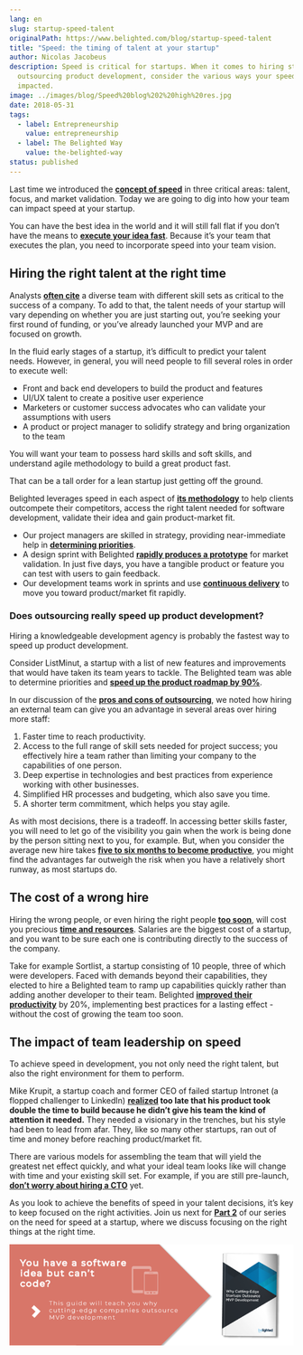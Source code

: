 ```yaml
---
lang: en
slug: startup-speed-talent
originalPath: https://www.belighted.com/blog/startup-speed-talent
title: "Speed: the timing of talent at your startup"
author: Nicolas Jacobeus
description: Speed is critical for startups. When it comes to hiring staff or
  outsourcing product development, consider the various ways your speed will be
  impacted.
image: ../images/blog/Speed%20blog%202%20high%20res.jpg
date: 2018-05-31
tags:
  - label: Entrepreneurship
    value: entrepreneurship
  - label: The Belighted Way
    value: the-belighted-way
status: published
---
```

Last time we introduced the **[concept of speed](https://www.belighted.com/blog/successful-startups-speed)** in three critical areas: talent, focus, and market validation. Today we are going to dig into how your team can impact speed at your startup.

You can have the best idea in the world and it will still fall flat if you don’t have the means to **[execute your idea fast](https://www.forbes.com/sites/neilpatel/2016/04/13/why-do-the-best-startups-execute-faster-than-anyone-else/#7c8b386348a2)**. Because it’s your team that executes the plan, you need to incorporate speed into your team vision.

Hiring the right talent at the right time
-----------------------------------------

Analysts **[often cite](https://www.cbinsights.com/research/startup-failure-reasons-top/)** a diverse team with different skill sets as critical to the success of a company. To add to that, the talent needs of your startup will vary depending on whether you are just starting out, you’re seeking your first round of funding, or you’ve already launched your MVP and are focused on growth.

In the fluid early stages of a startup, it’s difficult to predict your talent needs. However, in general, you will need people to fill several roles in order to execute well:

*   Front and back end developers to build the product and features
*   UI/UX talent to create a positive user experience
*   Marketers or customer success advocates who can validate your assumptions with users
*   A product or project manager to solidify strategy and bring organization to the team

You will want your team to possess hard skills and soft skills, and understand agile methodology to build a great product fast.

That can be a tall order for a lean startup just getting off the ground.

Belighted leverages speed in each aspect of **[its methodology](https://www.belighted.com/blog/product-development-methodology)** to help clients outcompete their competitors, access the right talent needed for software development, validate their idea and gain product-market fit.

*   Our project managers are skilled in strategy, providing near-immediate help in **[determining priorities](https://www.belighted.com/blog/why-scoping-workshop)**.
*   A design sprint with Belighted **[rapidly produces a prototype](https://www.belighted.com/blog/how-a-design-sprint-can-accelerate-your-product-development-process)** for market validation. In just five days, you have a tangible product or feature you can test with users to gain feedback.
*   Our development teams work in sprints and use **[continuous delivery](https://www.belighted.com/blog/continuous-delivery-startups)** to move you toward product/market fit rapidly.

### Does outsourcing really speed up product development?

Hiring a knowledgeable development agency is probably the fastest way to speed up product development.

Consider ListMinut, a startup with a list of new features and improvements that would have taken its team years to tackle. The Belighted team was able to determine priorities and **[speed up the product roadmap by 90%](https://www.belighted.com/case-studies/listminut-increases-their-product-development-speed-by-90-with-belighted)**.

In our discussion of the **[pros and cons of outsourcing](https://www.belighted.com/blog/10-pros-and-cons-of-outsourcing-mvp-development)**, we noted how hiring an external team can give you an advantage in several areas over hiring more staff:

1.  Faster time to reach productivity.
2.  Access to the full range of skill sets needed for project success; you effectively hire a team rather than limiting your company to the capabilities of one person.
3.  Deep expertise in technologies and best practices from experience working with other businesses.
4.  Simplified HR processes and budgeting, which also save you time.
5.  A shorter term commitment, which helps you stay agile.

As with most decisions, there is a tradeoff. In accessing better skills faster, you will need to let go of the visibility you gain when the work is being done by the person sitting next to you, for example. But, when you consider the average new hire takes **[five to six months to become productive](https://www.cgsinc.com/blog/measure-onboarding-effectiveness-with-employee-time-to-productivity)**, you might find the advantages far outweigh the risk when you have a relatively short runway, as most startups do.

The cost of a wrong hire
------------------------

Hiring the wrong people, or even hiring the right people **[too soon](https://heleo.com/ericries-might-hiring-new-employee-soon-heres-know/7078/)**, will cost you precious **[time and resources](https://hackernoon.com/hiring-woes-the-costs-of-bad-hires-and-how-to-avoid-them-413395b5ef3)**. Salaries are the biggest cost of a startup, and you want to be sure each one is contributing directly to the success of the company.

Take for example Sortlist, a startup consisting of 10 people, three of which were developers. Faced with demands beyond their capabilities, they elected to hire a Belighted team to ramp up capabilities quickly rather than adding another developer to their team. Belighted **[improved their productivity](https://www.belighted.com/case-studies/sortlist-improves-web-app-quality-and-team-productivity-by-20-with-belighted)** by 20%, implementing best practices for a lasting effect - without the cost of growing the team too soon.

The impact of team leadership on speed
--------------------------------------

To achieve speed in development, you not only need the right talent, but also the right environment for them to perform.

Mike Krupit, a startup coach and former CEO of failed startup Intronet (a flopped challenger to LinkedIn) **[realized](https://www.trajectify.com/blog/2017/3/16/why-didnt-intronet-succeed) too late that his product took double the time to build because he didn’t give his team the kind of attention it needed.** They needed a visionary in the trenches, but his style had been to lead from afar. They, like so many other startups, ran out of time and money before reaching product/market fit.

There are various models for assembling the team that will yield the greatest net effect quickly, and what your ideal team looks like will change with time and your existing skill set. For example, if you are still pre-launch, **[don’t worry about hiring a CTO](https://www.belighted.com/blog/do-you-really-need-to-hire-a-cto-to-launch-your-startup)** yet.

As you look to achieve the benefits of speed in your talent decisions, it’s key to keep focused on the right activities. Join us next for **[Part 2](/blog/startup-speed-focus)** of our series on the need for speed at a startup, where we discuss focusing on the right things at the right time.  
  
[![You have a software idea but can't code?](/content/images/legacy/2r_muYcfC0X7-yUFIS_kd.png)](https://cta-redirect.hubspot.com/cta/redirect/1684659/2a757af5-8c70-4e5b-bd84-3e0c399fa61d)